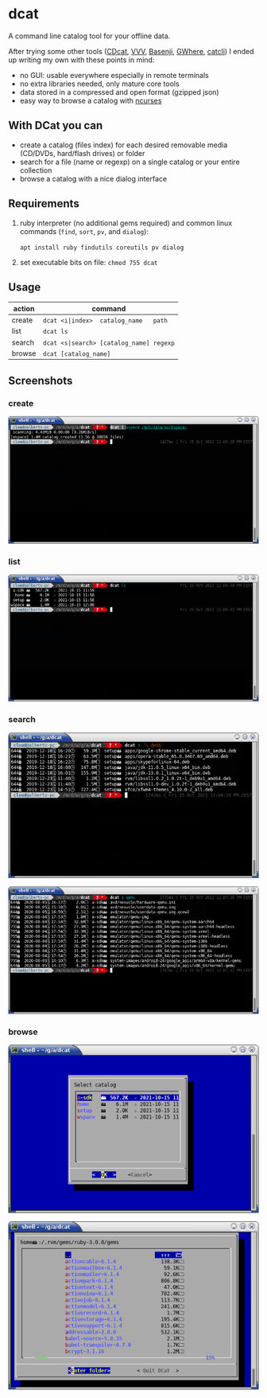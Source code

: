 # dcat

A command line catalog tool for your offline data.

After trying some other tools ([CDcat](http://cdcat.sourceforge.net), [VVV](http://vvvapp.sourceforge.net), [Basenji](https://launchpad.net/basenji), [GWhere](http://www.gwhere.org), [catcli](https://github.com/deadc0de6/catcli)) I ended up writing my own with these points in mind:
- no GUI: usable everywhere especially in remote terminals
- no extra libraries needed, only mature core tools
- data stored in a compressed and open format (gzipped json)
- easy way to browse a catalog with [ncurses](https://en.wikipedia.org/wiki/Ncurses)

## With DCat you can

* create a catalog (files index) for each desired removable media (CD/DVDs, hard/flash drives) or folder
* search for a file (name or regexp) on a single catalog or your entire collection
* browse a catalog with a nice dialog interface

## Requirements

1. ruby interpreter (no additional gems required) and common linux commands (`find`, `sort`, `pv`, and `dialog`):
   
   `apt install ruby findutils coreutils pv dialog`
2. set executable bits on file: `chmod 755 dcat`

## Usage

| action | command |
|--------|---------|
| create | `dcat <i\|index>  catalog_name   path` |
| list   | `dcat ls` |
| search | `dcat <s\|search> [catalog_name] regexp` |
| browse | `dcat [catalog_name]` |

## Screenshots

### create
![create](/sshots/create.png?raw=true "create a catalog")

### list
![list](/sshots/list.png?raw=true "list created catalogues")

### search
![search1](/sshots/search1.png?raw=true "search in catalogues")

![search2](/sshots/search2.png?raw=true "search in catalogues")

### browse
![browse1](/sshots/browse-list.png?raw=true "browse - list of catalogues")

![browse2](/sshots/browse-catalog.png?raw=true "browse a catalog")
